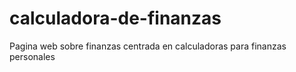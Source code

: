 # calculadora-de-finanzas
Pagina web sobre finanzas centrada en calculadoras para finanzas personales
